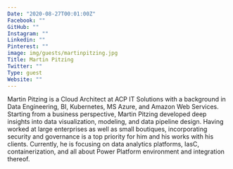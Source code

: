 ```yaml
---
Date: "2020-08-27T00:01:00Z"
Facebook: ""
GitHub: ""
Instagram: ""
Linkedin: ""
Pinterest: ""
image: img/guests/martinpitzing.jpg
Title: Martin Pitzing
Twitter: ""
Type: guest
Website: ""
---
```

Martin Pitzing is a Cloud Architect at ACP IT Solutions with a background in Data Engineering, BI, Kubernetes, MS Azure, and Amazon Web Services. Starting from a business perspective, Martin Pitzing developed deep insights into data visualization, modeling, and data pipeline design. Having worked at large enterprises as well as small boutiques, incorporating security and governance is a top priority for him and his works with his clients. Currently, he is focusing on data analytics platforms, IasC, containerization, and all about Power Platform environment and integration thereof.